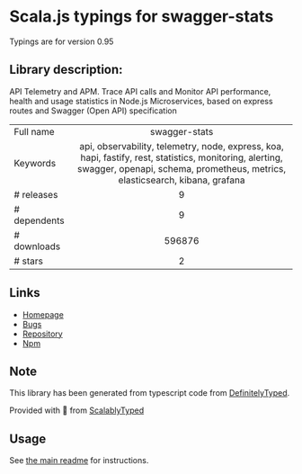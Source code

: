 
# Scala.js typings for swagger-stats

Typings are for version 0.95

## Library description:
API Telemetry and APM. Trace API calls and Monitor API performance, health and usage statistics in Node.js Microservices, based on express routes and Swagger (Open API) specification

|                    |                 |
| ------------------ | :-------------: |
| Full name          | swagger-stats |
| Keywords           | api, observability, telemetry, node, express, koa, hapi, fastify, rest, statistics, monitoring, alerting, swagger, openapi, schema, prometheus, metrics, elasticsearch, kibana, grafana |
| # releases         | 9 |
| # dependents       | 9 |
| # downloads        | 596876 |
| # stars            | 2 |

## Links
- [Homepage](http://swaggerstats.io)
- [Bugs](https://github.com/slanatech/swagger-stats/issues)
- [Repository](https://github.com/slanatech/swagger-stats)
- [Npm](https://www.npmjs.com/package/swagger-stats)
    


## Note
This library has been generated from typescript code from [DefinitelyTyped](https://definitelytyped.org).

Provided with :purple_heart: from [ScalablyTyped](https://github.com/oyvindberg/ScalablyTyped)

## Usage
See [the main readme](../../readme.md) for instructions.


